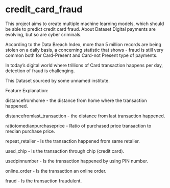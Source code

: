 # credit_card_fraud
This project aims to create multiple machine learning models, which should be able to predict credit card fraud.
About Dataset
Digital payments are evolving, but so are cyber criminals.

According to the Data Breach Index, more than 5 million records are being stolen on a daily basis, a concerning statistic that shows - fraud is still very common both for Card-Present and Card-not Present type of payments.

In today’s digital world where trillions of Card transaction happens per day, detection of fraud is challenging.

This Dataset sourced by some unnamed institute.

Feature Explanation:

distancefromhome - the distance from home where the transaction happened.

distancefromlast_transaction - the distance from last transaction happened.

ratiotomedianpurchaseprice - Ratio of purchased price transaction to median purchase price.

repeat_retailer - Is the transaction happened from same retailer.

used_chip - Is the transaction through chip (credit card).

usedpinnumber - Is the transaction happened by using PIN number.

online_order - Is the transaction an online order.

fraud - Is the transaction fraudulent.
